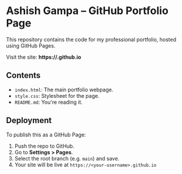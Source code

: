 # Ashish Gampa – GitHub Portfolio Page

This repository contains the code for my professional portfolio, hosted using GitHub Pages.

Visit the site: **https://<your-username>.github.io**

## Contents

-   `index.html`: The main portfolio webpage.
-   `style.css`: Stylesheet for the page.
-   `README.md`: You're reading it.

## Deployment

To publish this as a GitHub Page:

1.  Push the repo to GitHub.
2.  Go to **Settings > Pages**.
3.  Select the root branch (e.g. `main`) and save.
4.  Your site will be live at `https://<your-username>.github.io`
